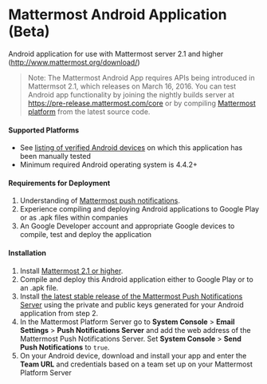 # Mattermost Android Application (Beta)

Android application for use with Mattermost server 2.1 and higher (http://www.mattermost.org/download/) 

> Note: The Mattermost Android App requires APIs being introduced in Mattermsot 2.1, which releases on March 16, 2016. You can test Android app functionality by joining the nightly builds server at https://pre-release.mattermost.com/core or by compiling [Mattermost platform](https://github.com/mattermost/platform) from the latest source code. 

#### Supported Platforms 

- See [listing of verified Android devices](DEVICES.md) on which this application has been manually tested
- Minimum required Android operating system is 4.4.2+ 

#### Requirements for Deployment 

1. Understanding of [Mattermost push notifications](http://docs.mattermost.com/administration/config-settings.html#push-notification-settings). 
2. Experience compiling and deploying Android applications to Google Play or as .apk files within companies 
3. An Google Developer account and appropriate Google devices to compile, test and deploy the application

#### Installation 

1. Install [Mattermost 2.1 or higher](http://www.mattermost.org/download/).
2. Compile and deploy this Android application either to Google Play or to an .apk file. 
3. Install [the latest stable release of the Mattermost Push Notifications Server](https://github.com/mattermost/push-proxy) using the private and public keys generated for your Android application from step 2.
4. In the Mattermost Platform Server go to **System Console** > **Email Settings** > **Push Notifications Server** and add the web address of the Mattermost Push Notifications Server. Set **System Console** > **Send Push Notifications** to `true`.
5. On your Android device, download and install your app and enter the **Team URL** and credentials based on a team set up on your Mattermost Platform Server


